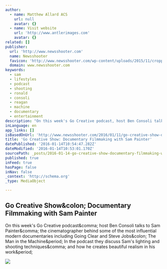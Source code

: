 ```yaml
---
author:
  - name: Matthew Allard ACS
    url: null
    avatar: {}
  - name: Visit website
    url: 'http://www.antlerimages.com'
    avatar: {}
related: []
publisher:
  url: 'http://www.newsshooter.com'
  name: Newsshooter
  favicon: 'http://www.newsshooter.com/wp-content/uploads/2015/11/cropped-newsshooter-sitelogo-192x192.png'
  domain: www.newsshooter.com
keywords:
  - sam
  - lifestyles
  - podcast
  - shooting
  - ronald
  - consoli
  - reagan
  - machine
  - documentary
  - entertainment
description: "On this week's Go Creative podcast, host Ben Consoli talks to Sam Painter, the cinematographer behind some of the most influential modern documentaries including Going Clear and Steve Jobs: The Man in the Machine. In the podcast they discuss Sam's lighting and shooting techniques, and how he creates beautiful realism in his work."
inLanguage: en
app_links: []
isBasedOnUrl: 'http://www.newsshooter.com/2016/01/11/go-creative-show-documentary-filmmaking-with-sam-painter/'
title: 'Go Creative Show: Documentary Filmmaking with Sam Painter'
datePublished: '2016-01-14T10:54:47.282Z'
dateModified: '2016-01-14T10:53:01.170Z'
sourcePath: _posts/2016-01-14-go-creative-show-documentary-filmmaking-with-sam-painter.md
published: true
inFeed: true
hasPage: false
inNav: false
_context: 'http://schema.org'
_type: MediaObject

---
```

<article style=""><h1>Go Creative Show&amp;colon; Documentary Filmmaking with Sam Painter</h1><p>On this week's Go Creative podcast&amp;comma; host Ben Consoli talks to Sam Painter&amp;comma; the cinematographer behind some of the most influential modern documentaries including Going Clear and Steve Jobs&amp;colon; The Man in the Machine&amp;period; In the podcast they discuss Sam's lighting and shooting techniques&amp;comma; and how he creates beautiful realism in his work&amp;period;</p><img src="http://www.newsshooter.com/wp-content/uploads/2016/01/image1-716x403.jpg" /></article>